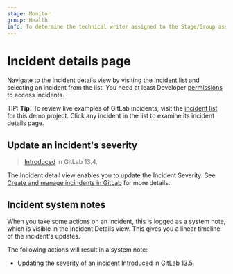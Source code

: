 ```yaml
---
stage: Monitor
group: Health
info: To determine the technical writer assigned to the Stage/Group associated with this page, see https://about.gitlab.com/handbook/engineering/ux/technical-writing/#designated-technical-writers
---
```


# Incident details page

Navigate to the Incident details view by visiting the
[Incident list](./incidents.md) and selecting an incident from the
list. You need at least Developer [permissions](../../user/permissions.md) to access
incidents.

TIP: **Tip:**
To review live examples of GitLab incidents, visit the
[incident list](https://gitlab.com/gitlab-examples/ops/incident-setup/everyone/tanuki-inc/-/incidents)
for this demo project. Click any incident in the list to examine its incident details
page.

## Update an incident's severity

> [Introduced](https://gitlab.com/gitlab-org/gitlab/-/issues/229402) in GitLab 13.4.

The Incident detail view enables you to update the Incident Severity.
See [Create and manage incindents in GitLab](./incidents.md) for more details.

## Incident system notes

When you take some actions on an incident, this is logged as a system note,
which is visible in the Incident Details view. This gives you a linear
timeline of the incident's updates.

The following actions will result in a system note:

- [Updating the severity of an incident](#update-an-incidents-severity)
  [Introduced](https://gitlab.com/gitlab-org/gitlab/-/merge_requests/42358) in GitLab 13.5.
